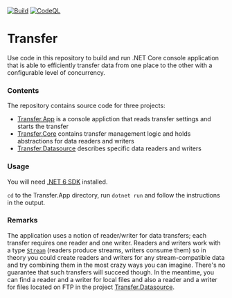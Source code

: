 [![Build](https://github.com/aannenko/Transfer/actions/workflows/dotnetcore.yml/badge.svg)](https://github.com/aannenko/Transfer/actions/workflows/dotnetcore.yml) [![CodeQL](https://github.com/aannenko/Transfer/actions/workflows/codeql-analysis.yml/badge.svg)](https://github.com/aannenko/Transfer/actions/workflows/codeql-analysis.yml)

# Transfer
Use code in this repository to build and run .NET Core console application that is able to efficiently transfer data from one place to the other with a configurable level of concurrency.

### Contents
The repository contains source code for three projects:
- [Transfer.App](https://github.com/aannenko/Transfer/tree/master/src/Transfer.App) is a console appliction that reads transfer settings and starts the transfer
- [Transfer.Core](https://github.com/aannenko/Transfer/tree/master/src/Transfer.Core) contains transfer management logic and holds abstractions for data readers and writers
- [Transfer.Datasource](https://github.com/aannenko/Transfer/tree/master/src/Transfer.Datasource) describes specific data readers and writers

### Usage
You will need [.NET 6 SDK](https://dotnet.microsoft.com/download/dotnet/6.0) installed.

`cd` to the Transfer.App directory, run `dotnet run` and follow the instructions in the output.

### Remarks
The application uses a notion of reader/writer for data transfers; each transfer requires one reader and one writer. Readers and writers work with a type [`Stream`](https://docs.microsoft.com/en-us/dotnet/api/system.io.stream) (readers produce streams, writers consume them) so in theory you could create readers and writers for any stream-compatible data and try combining them in the most crazy ways you can imagine. There's no guarantee that such transfers will succeed though. In the meantime, you can find a reader and a writer for local files and also a reader and a writer for files located on FTP in the project [Transfer.Datasource](https://github.com/aannenko/Transfer/tree/master/src/Transfer.Datasource).

